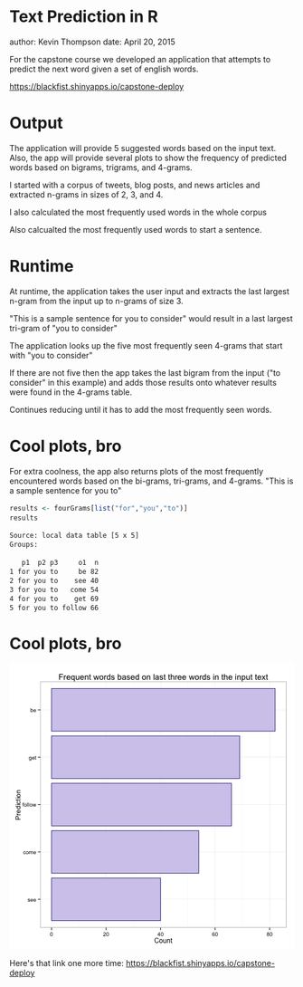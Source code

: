 

Text Prediction in R
========================================================
author: Kevin Thompson
date: April 20, 2015

For the capstone course we developed an application that attempts to predict the next word given a set of english words.

https://blackfist.shinyapps.io/capstone-deploy

Output
========================================================

The application will provide 5 suggested words based on the input text. Also, the app will provide several plots to show the frequency of
predicted words based on bigrams, trigrams, and 4-grams.

I started with a corpus of tweets, blog posts, and news articles and extracted n-grams in sizes of 2, 3, and 4.

I also calculated the most frequently used words in the whole corpus

Also calcualted the most frequently used words to start a sentence.

Runtime
=======

At runtime, the application takes the user input and extracts the last largest n-gram from the input up to n-grams of size 3.

"This is a sample sentence for you to consider" would result in a last largest tri-gram of "you to consider"

The application looks up the five most frequently seen 4-grams that start with "you to consider"

If there are not five then the app takes the last bigram from the input ("to consider" in this example) and adds those results onto whatever
results were found in the 4-grams table.

Continues reducing until it has to add the most frequently seen words.

Cool plots, bro
===============
For extra coolness, the app also returns plots of the most frequently encountered words based on the bi-grams, tri-grams, and 4-grams.
"This is a sample sentence for you to"


```r
results <- fourGrams[list("for","you","to")]
results
```

```
Source: local data table [5 x 5]
Groups: 

   p1  p2 p3     o1  n
1 for you to     be 82
2 for you to    see 40
3 for you to   come 54
4 for you to    get 69
5 for you to follow 66
```

Cool plots, bro
===============
![plot of chunk unnamed-chunk-3](presentation-figure/unnamed-chunk-3-1.png) 

Here's that link one more time: https://blackfist.shinyapps.io/capstone-deploy
